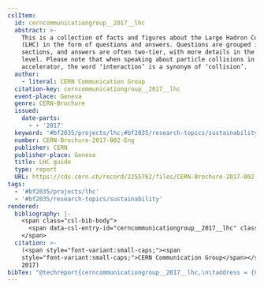 ```yaml
---
cslItem:
  id: cerncommunicationgroup__2017__lhc
  abstract: >-
    This is a collection of facts and figures about the Large Hadron Collider
    (LHC) in the form of questions and answers. Questions are grouped into
    sections, and answers are often two-tier, with more details in the second
    level. Please note that when speaking about particle collisions in the
    accelerator, the word ‘interaction’ is a synonym of ‘collision’.
  author:
    - literal: CERN Communication Group
  citation-key: cerncommunicationgroup__2017__lhc
  event-place: Geneva
  genre: CERN-Brochure
  issued:
    date-parts:
      - - '2017'
  keyword: '#bf2035/projects/lhc;#bf2035/research-topics/sustainability'
  number: CERN-Brochure-2017-002-Eng
  publisher: CERN
  publisher-place: Geneva
  title: LHC guide
  type: report
  URL: https://cds.cern.ch/record/2255762/files/CERN-Brochure-2017-002-Eng.pdf
tags:
  - '#bf2035/projects/lhc'
  - '#bf2035/research-topics/sustainability'
rendered:
  bibliography: |-
    <span class="csl-bib-body">
      <span data-csl-entry-id="cerncommunicationgroup__2017__lhc" class="csl-entry"><span class='author-bib'>CERN Communication Group</span>. <span class='date-bib'>(2017)</span>. <span class='title'><i><b><span style="font-style:normal;">LHC guide</span></b></i></span> (CERN-Brochure CERN-Brochure-2017-002-Eng). CERN. <span class='URL'><a href='https://cds.cern.ch/record/2255762/files/CERN-Brochure-2017-002-Eng.pdf'>LINK</a></span></span>
    </span>
  citation: >-
    (<span style="font-variant:small-caps;"><span
    style="font-variant:small-caps;">CERN Communication Group</span></span>,
    2017)
bibTex: "@techreport{cerncommunicationgroup__2017__lhc,\n\taddress = {Geneva},\n\tauthor = {{CERN Communication Group}},\n\tyear = {2017},\n\tnumber = {CERN-Brochure-2017-002-Eng},\n\tinstitution = {CERN},\n\ttitle = {LHC guide},\n\ttype = {CERN-{Brochure}},\n\turl = {https://cds.cern.ch/record/2255762/files/CERN-Brochure-2017-002-Eng.pdf},\n}\n\n"
---
```


